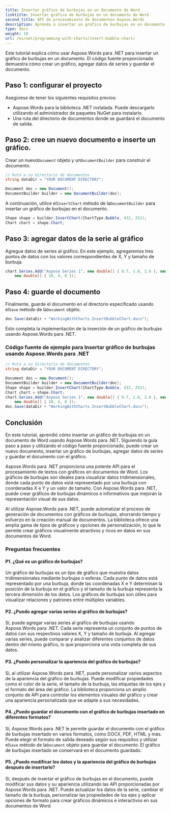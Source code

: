 ```yaml
---
title: Insertar gráfico de burbujas en un documento de Word
linktitle: Insertar gráfico de burbujas en un documento de Word
second_title: API de procesamiento de documentos Aspose.Words
description: Aprenda a insertar un gráfico de burbujas en un documento usando Aspose.Words para .NET. Agregue datos de series con valores de tamaño X, Y y burbuja.
type: docs
weight: 10
url: /es/net/programming-with-charts/insert-bubble-chart/
---
```


Este tutorial explica cómo usar Aspose.Words para .NET para insertar un gráfico de burbujas en un documento. El código fuente proporcionado demuestra cómo crear un gráfico, agregar datos de series y guardar el documento.

## Paso 1: configurar el proyecto

Asegúrese de tener los siguientes requisitos previos:

- Aspose.Words para la biblioteca .NET instalada. Puede descargarlo utilizando el administrador de paquetes NuGet para instalarlo.
- Una ruta del directorio de documentos donde se guardará el documento de salida.

## Paso 2: cree un nuevo documento e inserte un gráfico.

 Crear un nuevo`Document` objeto y un`DocumentBuilder` para construir el documento.

```csharp
// Ruta a su directorio de documentos
string dataDir = "YOUR DOCUMENT DIRECTORY";

Document doc = new Document();
DocumentBuilder builder = new DocumentBuilder(doc);
```

 A continuación, utilice el`InsertChart` método de la`DocumentBuilder` para insertar un gráfico de burbujas en el documento.

```csharp
Shape shape = builder.InsertChart(ChartType.Bubble, 432, 252);
Chart chart = shape.Chart;
```

## Paso 3: agregar datos de la serie al gráfico

Agregue datos de series al gráfico. En este ejemplo, agregaremos tres puntos de datos con los valores correspondientes de X, Y y tamaño de burbuja.

```csharp
chart.Series.Add("Aspose Series 1", new double[] { 0.7, 1.8, 2.6 }, new double[] { 2.7, 3.2, 0.8 },
    new double[] { 10, 4, 8 });
```

## Paso 4: guarde el documento

 Finalmente, guarde el documento en el directorio especificado usando el`Save` método de la`Document` objeto.

```csharp
doc.Save(dataDir + "WorkingWithCharts.InsertBubbleChart.docx");
```

Esto completa la implementación de la inserción de un gráfico de burbujas usando Aspose.Words para .NET.

### Código fuente de ejemplo para Insertar gráfico de burbujas usando Aspose.Words para .NET 

```csharp
// Ruta a su directorio de documentos
string dataDir = "YOUR DOCUMENT DIRECTORY";

Document doc = new Document();
DocumentBuilder builder = new DocumentBuilder(doc);
Shape shape = builder.InsertChart(ChartType.Bubble, 432, 252);
Chart chart = shape.Chart;
chart.Series.Add("Aspose Series 1", new double[] { 0.7, 1.8, 2.6 }, new double[] { 2.7, 3.2, 0.8 },
	new double[] { 10, 4, 8 });
doc.Save(dataDir + "WorkingWithCharts.InsertBubbleChart.docx");
```

## Conclusión

En este tutorial, aprendió cómo insertar un gráfico de burbujas en un documento de Word usando Aspose.Words para .NET. Siguiendo la guía paso a paso y utilizando el código fuente proporcionado, puede crear un nuevo documento, insertar un gráfico de burbujas, agregar datos de series y guardar el documento con el gráfico.

Aspose.Words para .NET proporciona una potente API para el procesamiento de textos con gráficos en documentos de Word. Los gráficos de burbujas son ideales para visualizar datos tridimensionales, donde cada punto de datos está representado por una burbuja con coordenadas X e Y y un valor de tamaño. Con Aspose.Words para .NET, puede crear gráficos de burbujas dinámicos e informativos que mejoran la representación visual de sus datos.

Al utilizar Aspose.Words para .NET, puede automatizar el proceso de generación de documentos con gráficos de burbujas, ahorrando tiempo y esfuerzo en la creación manual de documentos. La biblioteca ofrece una amplia gama de tipos de gráficos y opciones de personalización, lo que le permite crear gráficos visualmente atractivos y ricos en datos en sus documentos de Word.

### Preguntas frecuentes

#### P1. ¿Qué es un gráfico de burbujas?
Un gráfico de burbujas es un tipo de gráfico que muestra datos tridimensionales mediante burbujas o esferas. Cada punto de datos está representado por una burbuja, donde las coordenadas X e Y determinan la posición de la burbuja en el gráfico y el tamaño de la burbuja representa la tercera dimensión de los datos. Los gráficos de burbujas son útiles para visualizar relaciones y patrones entre múltiples variables.

#### P2. ¿Puedo agregar varias series al gráfico de burbujas?
Sí, puede agregar varias series al gráfico de burbujas usando Aspose.Words para .NET. Cada serie representa un conjunto de puntos de datos con sus respectivos valores X, Y y tamaño de burbuja. Al agregar varias series, puede comparar y analizar diferentes conjuntos de datos dentro del mismo gráfico, lo que proporciona una vista completa de sus datos.

#### P3. ¿Puedo personalizar la apariencia del gráfico de burbujas?
Sí, al utilizar Aspose.Words para .NET, puede personalizar varios aspectos de la apariencia del gráfico de burbujas. Puede modificar propiedades como el color de la serie, el tamaño de la burbuja, las etiquetas de los ejes y el formato del área del gráfico. La biblioteca proporciona un amplio conjunto de API para controlar los elementos visuales del gráfico y crear una apariencia personalizada que se adapte a sus necesidades.

#### P4. ¿Puedo guardar el documento con el gráfico de burbujas insertado en diferentes formatos?
 Sí, Aspose.Words para .NET le permite guardar el documento con el gráfico de burbujas insertado en varios formatos, como DOCX, PDF, HTML y más. Puede elegir el formato de salida deseado según sus requisitos y utilizar el`Save` método de la`Document` objeto para guardar el documento. El gráfico de burbujas insertado se conservará en el documento guardado.

#### P5. ¿Puedo modificar los datos y la apariencia del gráfico de burbujas después de insertarlo?
Sí, después de insertar el gráfico de burbujas en el documento, puede modificar sus datos y su apariencia utilizando las API proporcionadas por Aspose.Words para .NET. Puede actualizar los datos de la serie, cambiar el tamaño de la burbuja, personalizar las propiedades de los ejes y aplicar opciones de formato para crear gráficos dinámicos e interactivos en sus documentos de Word.